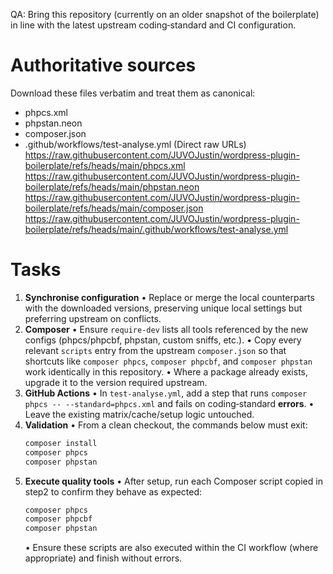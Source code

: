 QA: Bring this repository (currently on an older snapshot of the boilerplate) in line with the latest upstream coding‑standard and CI configuration.

# Authoritative sources
Download these files verbatim and treat them as canonical:
- phpcs.xml
- phpstan.neon
- composer.json
- .github/workflows/test-analyse.yml
  (Direct raw URLs)
  https://raw.githubusercontent.com/JUVOJustin/wordpress-plugin-boilerplate/refs/heads/main/phpcs.xml
  https://raw.githubusercontent.com/JUVOJustin/wordpress-plugin-boilerplate/refs/heads/main/phpstan.neon
  https://raw.githubusercontent.com/JUVOJustin/wordpress-plugin-boilerplate/refs/heads/main/composer.json
  https://raw.githubusercontent.com/JUVOJustin/wordpress-plugin-boilerplate/refs/heads/main/.github/workflows/test-analyse.yml

# Tasks
1. **Synchronise configuration**
   • Replace or merge the local counterparts with the downloaded versions, preserving unique local settings but preferring upstream on conflicts.
2. **Composer**
   • Ensure `require-dev` lists all tools referenced by the new configs (phpcs/phpcbf, phpstan, custom sniffs, etc.).
   • Copy every relevant `scripts` entry from the upstream `composer.json` so that shortcuts like `composer phpcs`, `composer phpcbf`, and `composer phpstan` work identically in this repository.
   • Where a package already exists, upgrade it to the version required upstream.
3. **GitHub Actions**
   • In `test-analyse.yml`, add a step that runs `composer phpcs -- --standard=phpcs.xml` and fails on coding‑standard **errors**.
   • Leave the existing matrix/cache/setup logic untouched.
4. **Validation**
   • From a clean checkout, the commands below must exit:
     ```bash
     composer install
     composer phpcs
     composer phpstan
     ```
5. **Execute quality tools**
   • After setup, run each Composer script copied in step2 to confirm they behave as expected:
     ```bash
     composer phpcs
     composer phpcbf
     composer phpstan
     ```
   • Ensure these scripts are also executed within the CI workflow (where appropriate) and finish without errors.                                                                                                              